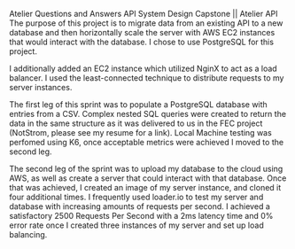 Atelier Questions and Answers API
System Design Capstone || Atelier API The purpose of this project is to migrate data from an existing API to a new database and then horizontally scale the server with AWS EC2 instances that would interact with the database. I chose to use PostgreSQL for this project.

I additionally added an EC2 instance which utilized NginX to act as a load balancer. I used the least-connected technique to distribute requests to my server instances.

The first leg of this sprint was to populate a PostgreSQL database with entries from a CSV. Complex nested SQL queries were created to return the data in the same structure as it was delivered to us in the FEC project (NotStrom, please see my resume for a link). Local Machine testing was perfomed using K6, once acceptable metrics were achieved I moved to the second leg.

The second leg of the sprint was to upload my database to the cloud using AWS, as well as create a server that could interact with that database. Once that was achieved, I created an image of my server instance, and cloned it four additional times. I frequently used loader.io to test my server and database with increasing amounts of requests per second. I achieved a satisfactory 2500 Requests Per Second with a 2ms latency time and 0% error rate once I created three instances of my server and set up load balancing.
